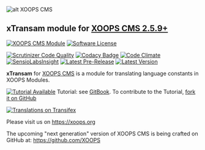 ![alt XOOPS CMS](https://xoops.org/images/logoXoops4GithubRepository.png)
## xTransam module for [XOOPS CMS 2.5.9+](https://xoops.org)
[![XOOPS CMS Module](https://img.shields.io/badge/XOOPS%20CMS-Module-blue.svg)](https://xoops.org)
[![Software License](https://img.shields.io/badge/license-GPL-brightgreen.svg?style=flat)](LICENSE)

[![Scrutinizer Code Quality](https://img.shields.io/scrutinizer/g/mambax7/xtransam.svg?style=flat)](https://scrutinizer-ci.com/g/mambax7/xtransam/?branch=master)
[![Codacy Badge](https://api.codacy.com/project/badge/grade/2d27c0023ee54f0b9ba2b5d17a68b2a5)](https://www.codacy.com/app/mambax7/xtransam)
[![Code Climate](https://img.shields.io/codeclimate/github/mambax7/xtransam.svg?style=flat)](https://codeclimate.com/github/mambax7/xtransam)
[![SensioLabsInsight](https://insight.sensiolabs.com/projects/9dc918fe-ea63-4675-832c-8f6c74cdf78f/mini.png)](https://insight.sensiolabs.com/projects/9dc918fe-ea63-4675-832c-8f6c74cdf78f)
[![Latest Pre-Release](https://img.shields.io/github/tag/XoopsModules25x/xtransam.svg?style=flat)](https://github.com/XoopsModules25x/xtransam/tags/)
[![Latest Version](https://img.shields.io/github/release/XoopsModules25x/xtransam.svg?style=flat)](https://github.com/XoopsModules25x/xtransam/releases/)

**xTransam** for [XOOPS CMS](https://xoops.org) is a module for translating language constants in XOOPS Modules.

[![Tutorial Available](https://xoops.org/images/tutorial-available-blue.svg)](https://www.gitbook.com/book/xoops/xoops-xtransam-module/) Tutorial: see [GitBook](https://www.gitbook.com/book/xoops/xoops-xtransam-module/). 
To contribute to the Tutorial, [fork it on GitHub](https://github.com/XoopsDocs/xtransam-tutorial)

[![Translations on Transifex](https://xoops.org/images/translations-transifex-blue.svg)](https://www.transifex.com/xoops) 

Please visit us on https://xoops.org

The upcoming "next generation" version of XOOPS CMS is being crafted on GitHub at: https://github.com/XOOPS
